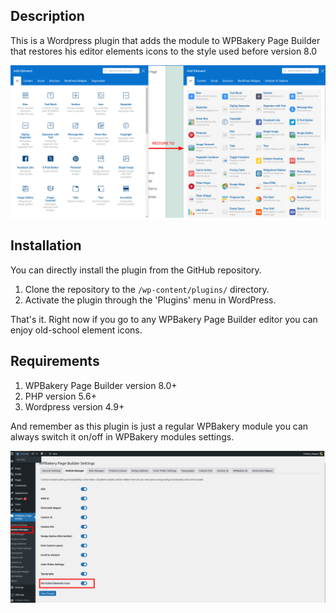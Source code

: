 ## Description

This is a Wordpress plugin that adds the module to WPBakery Page Builder that restores his editor elements icons to the style used before version 8.0

![](assets/images/screenshot-1.png)

## Installation
You can directly install the plugin from the GitHub repository.
1. Clone the repository to the `/wp-content/plugins/` directory.
2. Activate the plugin through the 'Plugins' menu in WordPress.

That's it. Right now if you go to any WPBakery Page Builder editor you can enjoy old-school element icons.

## Requirements
1. WPBakery Page Builder version 8.0+
2. PHP version 5.6+
3. Wordpress version 4.9+

And remember as this plugin is just a regular WPBakery module you can always switch it on/off in WPBakery modules settings.

![](assets/images/screenshot-2.png)

